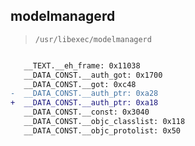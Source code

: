 ## modelmanagerd

> `/usr/libexec/modelmanagerd`

```diff

   __TEXT.__eh_frame: 0x11038
   __DATA_CONST.__auth_got: 0x1700
   __DATA_CONST.__got: 0xc48
-  __DATA_CONST.__auth_ptr: 0xa28
+  __DATA_CONST.__auth_ptr: 0xa18
   __DATA_CONST.__const: 0x3040
   __DATA_CONST.__objc_classlist: 0x118
   __DATA_CONST.__objc_protolist: 0x50

```

